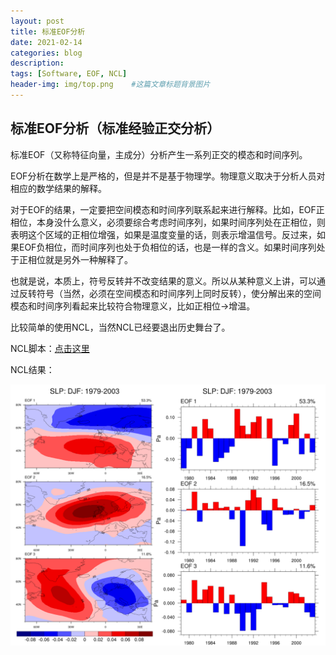 ```yaml
---
layout: post
title: 标准EOF分析
date: 2021-02-14
categories: blog
description: 
tags: [Software, EOF, NCL]
header-img: img/top.png    #这篇文章标题背景图片
---
```


## 标准EOF分析（标准经验正交分析）

标准EOF（又称特征向量，主成分）分析产生一系列正交的模态和时间序列。

EOF分析在数学上是严格的，但是并不是基于物理学。物理意义取决于分析人员对相应的数学结果的解释。

对于EOF的结果，一定要把空间模态和时间序列联系起来进行解释。比如，EOF正相位，本身没什么意义，必须要综合考虑时间序列，如果时间序列处在正相位，则表明这个区域的正相位增强，如果是温度变量的话，则表示增温信号。反过来，如果EOF负相位，而时间序列也处于负相位的话，也是一样的含义。如果时间序列处于正相位就是另外一种解释了。

也就是说，本质上，符号反转并不改变结果的意义。所以从某种意义上讲，可以通过反转符号（当然，必须在空间模态和时间序列上同时反转），使分解出来的空间模态和时间序列看起来比较符合物理意义，比如正相位->增温。

比较简单的使用NCL，当然NCL已经要退出历史舞台了。

NCL脚本：[点击这里](https://www.ncl.ucar.edu/Applications/Scripts/eof_1.ncl)

NCL结果：

<center>
<p><img src="/img/eof_20210214.png" align="center"></p>
</center>